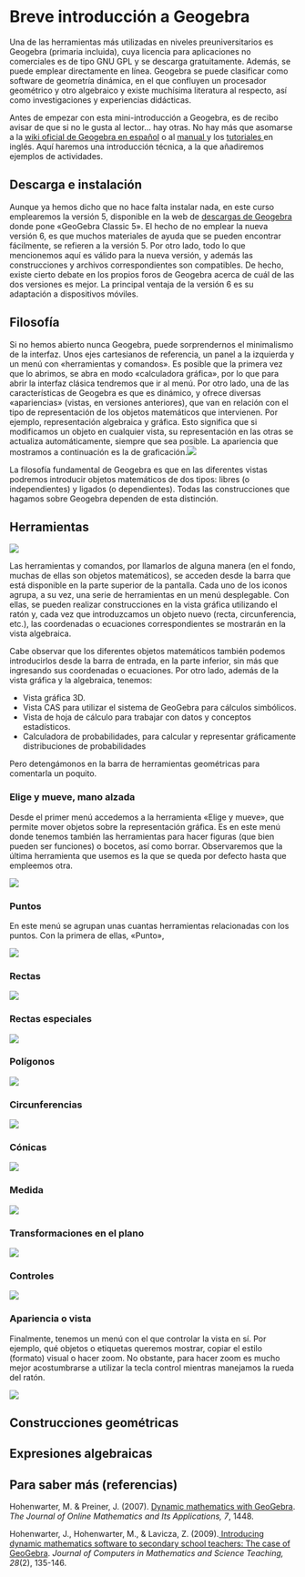 # Breve introducción a Geogebra

Una de las herramientas más utilizadas en niveles preuniversitarios es Geogebra \(primaria incluida\), cuya licencia para aplicaciones no comerciales es de tipo GNU GPL y se descarga gratuitamente. Además, se puede emplear directamente en línea. Geogebra se puede clasificar como software de geometría dinámica, en el que confluyen un procesador geométrico y otro algebraico y existe muchísima literatura al respecto, así como investigaciones y experiencias didácticas.

Antes de empezar con esta mini-introducción a Geogebra, es de recibo avisar de que si no le gusta al lector... hay otras. No hay más que asomarse a la [wiki oficial de Geogebra en español](https://wiki.geogebra.org/es/Tutoriales) o al [manual ](https://wiki.geogebra.org/en/Manual)y los [tutoriales ](https://wiki.geogebra.org/en/Tutorials)en inglés. Aquí haremos una introducción técnica, a la que añadiremos ejemplos de actividades.

## Descarga e instalación

Aunque ya hemos dicho que no hace falta instalar nada, en este curso emplearemos la versión 5, disponible en la web de [descargas de Geogebra](https://www.geogebra.org/download) donde pone «GeoGebra Classic 5». El hecho de no emplear la nueva versión 6, es que muchos materiales de ayuda que se pueden encontrar fácilmente, se refieren a la versión 5. Por otro lado, todo lo que mencionemos aquí es válido para la nueva versión, y además las construcciones y archivos correspondientes son compatibles. De hecho, existe cierto debate en los propios foros de Geogebra acerca de cuál de las dos versiones es mejor. La principal ventaja de la versión 6 es su adaptación a dispositivos móviles.

## Filosofía

Si no hemos abierto nunca Geogebra, puede sorprendernos el minimalismo de la interfaz. Unos ejes cartesianos de referencia, un panel a la izquierda y un menú con «herramientas y comandos». Es posible que la primera vez que lo abrimos, se abra en modo «calculadora gráfica», por lo que para abrir la interfaz clásica tendremos que ir al menú. Por otro lado, una de las características de Geogebra es que es dinámico, y ofrece diversas «apariencias» \(vistas, en versiones anteriores\), que van en relación con el tipo de representación de los objetos matemáticos que intervienen. Por ejemplo, representación algebraica y gráfica. Esto significa que si modificamos un objeto en cualquier vista, su representación en las otras se actualiza automáticamente, siempre que sea posible. La apariencia que mostramos a continuación es la de graficación.![](/geogebra/assets/geogebra5_01.png)

La filosofía fundamental de Geogebra es que en las diferentes vistas podremos introducir objetos matemáticos de dos tipos: libres \(o independientes\) y ligados \(o dependientes\). Todas las construcciones que hagamos sobre Geogebra dependen de esta distinción.

## Herramientas

![](/geogebra/assets/geogebra5_barra.png)

Las herramientas y comandos, por llamarlos de alguna manera \(en el fondo, muchas de ellas son objetos matemáticos\), se acceden desde la barra que está disponible en la parte superior de la pantalla. Cada uno de los iconos agrupa, a su vez, una serie de herramientas en un menú desplegable. Con ellas, se pueden realizar construcciones en la vista gráfica utilizando el ratón y, cada vez que introduzcamos un objeto nuevo \(recta, circunferencia, etc.\), las coordenadas o ecuaciones correspondientes se mostrarán en la vista algebraica.

Cabe observar que los diferentes objetos matemáticos también podemos introducirlos desde la barra de entrada, en la parte inferior, sin más que ingresando sus coordenadas o ecuaciones. Por otro lado, además de la vista gráfica y la algebraica, tenemos:

* Vista gráfica 3D.
* Vista CAS para utilizar el sistema de GeoGebra para cálculos simbólicos.
* Vista de hoja de cálculo para trabajar con datos y conceptos estadísticos.
* Calculadora de probabilidades, para calcular y representar gráficamente distribuciones de probabilidades

Pero detengámonos en la barra de herramientas geométricas para comentarla un poquito.

### Elige y mueve, mano alzada

Desde el primer menú accedemos a la herramienta «Elige y mueve», que permite mover objetos sobre la representación gráfica. Es en este menú donde tenemos también las herramientas para hacer figuras \(que bien pueden ser funciones\) o bocetos, así como borrar. Observaremos que la última herramienta que usemos es la que se queda por defecto hasta que empleemos otra.

![](/geogebra/assets/menu01.png)

### Puntos

En este menú se agrupan unas cuantas herramientas relacionadas con los puntos. Con la primera de ellas, «Punto»,

![](/geogebra/assets/menu_puntos.png)

### Rectas

![](/geogebra/assets/menu_rectas.png)

### Rectas especiales

![](/geogebra/assets/menu_rectasespeciales.png)

### Polígonos

![](/geogebra/assets/menu_poligonos.png)

### Circunferencias

![](/geogebra/assets/menu_circ.png)

### Cónicas

![](/geogebra/assets/menu_conicas.png)

### Medida

![](/geogebra/assets/menu_medida.png)

### Transformaciones en el plano

![](/geogebra/assets/menu_transformaciones.png)

### Controles

![](/geogebra/assets/menu_control.png)

### Apariencia o vista

Finalmente, tenemos un menú con el que controlar la vista en sí. Por ejemplo, qué objetos o etiquetas queremos mostrar, copiar el estilo \(formato\) visual o hacer zoom. No obstante, para hacer zoom es mucho mejor acostumbrarse a utilizar la tecla control mientras manejamos la rueda del ratón.

![](/geogebra/assets/menu_vista.png)

## Construcciones geométricas

## Expresiones algebraicas

## Para saber más \(referencias\)

Hohenwarter, M. & Preiner, J. \(2007\). [Dynamic mathematics with GeoGebra](https://www.maa.org/external_archive/joma/Volume7/Hohenwarter/index.html). _The Journal of Online Mathematics and Its Applications, 7_, 1448.

Hohenwarter, J., Hohenwarter, M., & Lavicza, Z. \(2009\).[ Introducing dynamic mathematics software to secondary school teachers: The case of GeoGebra](https://archive.geogebra.org/static/publications/2009-Hohenwarter_Lavicza_IntroducingDynMathSoft-GeoGebra.pdf). _Journal of Computers in Mathematics and Science Teaching, 28_\(2\), 135-146.

